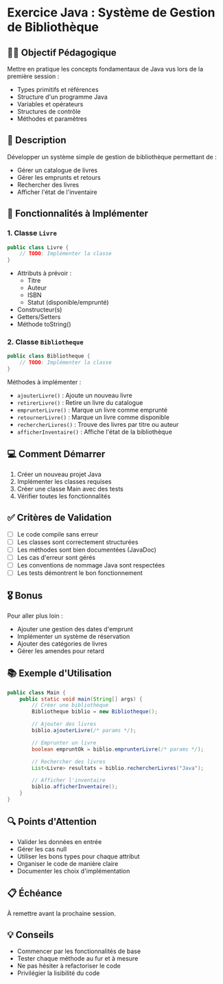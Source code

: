 # Exercice Java : Système de Gestion de Bibliothèque

## 👨‍🎓 Objectif Pédagogique
Mettre en pratique les concepts fondamentaux de Java vus lors de la première session :
- Types primitifs et références
- Structure d'un programme Java
- Variables et opérateurs
- Structures de contrôle
- Méthodes et paramètres

## 📝 Description
Développer un système simple de gestion de bibliothèque permettant de :
- Gérer un catalogue de livres
- Gérer les emprunts et retours
- Rechercher des livres
- Afficher l'état de l'inventaire

## 🎯 Fonctionnalités à Implémenter

### 1. Classe `Livre`
```java
public class Livre {
    // TODO: Implémenter la classe
}
```
- Attributs à prévoir :
  - Titre
  - Auteur
  - ISBN
  - Statut (disponible/emprunté)
- Constructeur(s)
- Getters/Setters
- Méthode toString()

### 2. Classe `Bibliotheque`
```java
public class Bibliotheque {
    // TODO: Implémenter la classe
}
```
Méthodes à implémenter :
- `ajouterLivre()` : Ajoute un nouveau livre
- `retirerLivre()` : Retire un livre du catalogue
- `emprunterLivre()` : Marque un livre comme emprunté
- `retournerLivre()` : Marque un livre comme disponible
- `rechercherLivres()` : Trouve des livres par titre ou auteur
- `afficherInventaire()` : Affiche l'état de la bibliothèque

## 💻 Comment Démarrer
1. Créer un nouveau projet Java
2. Implémenter les classes requises
3. Créer une classe Main avec des tests
4. Vérifier toutes les fonctionnalités

## ✅ Critères de Validation
- [ ] Le code compile sans erreur
- [ ] Les classes sont correctement structurées
- [ ] Les méthodes sont bien documentées (JavaDoc)
- [ ] Les cas d'erreur sont gérés
- [ ] Les conventions de nommage Java sont respectées
- [ ] Les tests démontrent le bon fonctionnement

## 🎖️ Bonus
Pour aller plus loin :
- Ajouter une gestion des dates d'emprunt
- Implémenter un système de réservation
- Ajouter des catégories de livres
- Gérer les amendes pour retard

## 📚 Exemple d'Utilisation
```java
public class Main {
    public static void main(String[] args) {
        // Créer une bibliothèque
        Bibliotheque biblio = new Bibliotheque();

        // Ajouter des livres
        biblio.ajouterLivre(/* params */);

        // Emprunter un livre
        boolean empruntOk = biblio.emprunterLivre(/* params */);

        // Rechercher des livres
        List<Livre> resultats = biblio.rechercherLivres("Java");

        // Afficher l'inventaire
        biblio.afficherInventaire();
    }
}
```

## 🔍 Points d'Attention
- Valider les données en entrée
- Gérer les cas null
- Utiliser les bons types pour chaque attribut
- Organiser le code de manière claire
- Documenter les choix d'implémentation

## 📋 Échéance
À remettre avant la prochaine session.

## 💡 Conseils
- Commencer par les fonctionnalités de base
- Tester chaque méthode au fur et à mesure
- Ne pas hésiter à refactoriser le code
- Privilégier la lisibilité du code

